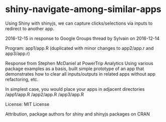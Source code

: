 # shiny-navigate-among-similar-apps
Using Shiny with shinyjs, we can capture clicks/selections via inputs to redirect to another app.

2016-12-15 in response to Google Groups thread by Sylvain on 2016-12-14

Program: app1/app.R (duplicated with minor changes to 
                     app2/app.r and app3/app.r)

Response from Stephen McDaniel at PowerTrip Analytics
Using various package examples as a basis, built simple prototype 
of an app that demonstrates how to clear all inputs/outputs in
related apps without app refactoring, etc.

In simplest case, you would place your apps in adjacent directories
/app1/app.R 
/app2/app.R
/app3/app.R

License: MIT License 

Attribution, package authors for shiny and shinyjs packages on CRAN
